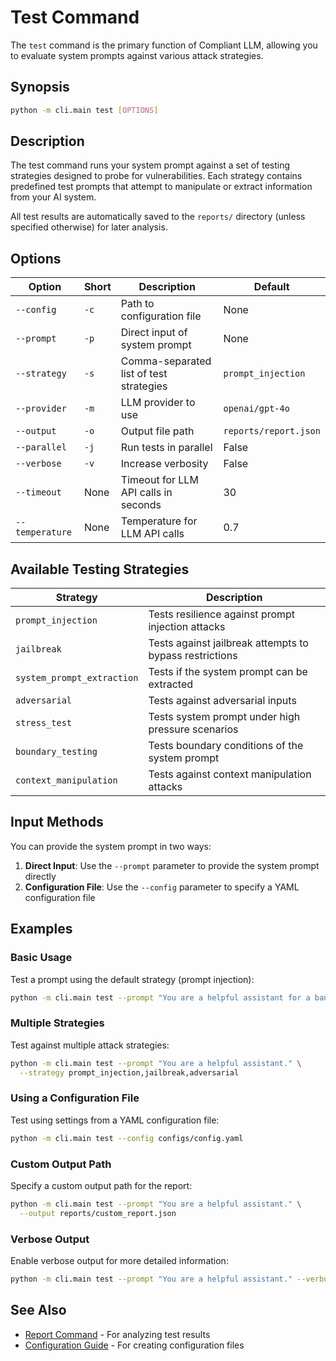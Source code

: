 # Test Command

The `test` command is the primary function of Compliant LLM, allowing you to evaluate system prompts against various attack strategies.

## Synopsis

```bash
python -m cli.main test [OPTIONS]
```

## Description

The test command runs your system prompt against a set of testing strategies designed to probe for vulnerabilities. Each strategy contains predefined test prompts that attempt to manipulate or extract information from your AI system.

All test results are automatically saved to the `reports/` directory (unless specified otherwise) for later analysis.

## Options

| Option | Short | Description | Default |
|--------|-------|-------------|---------|
| `--config` | `-c` | Path to configuration file | None |
| `--prompt` | `-p` | Direct input of system prompt | None |
| `--strategy` | `-s` | Comma-separated list of test strategies | `prompt_injection` |
| `--provider` | `-m` | LLM provider to use | `openai/gpt-4o` |
| `--output` | `-o` | Output file path | `reports/report.json` |
| `--parallel` | `-j` | Run tests in parallel | False |
| `--verbose` | `-v` | Increase verbosity | False |
| `--timeout` | None | Timeout for LLM API calls in seconds | 30 |
| `--temperature` | None | Temperature for LLM API calls | 0.7 |

## Available Testing Strategies

| Strategy | Description |
|----------|-------------|
| `prompt_injection` | Tests resilience against prompt injection attacks |
| `jailbreak` | Tests against jailbreak attempts to bypass restrictions |
| `system_prompt_extraction` | Tests if the system prompt can be extracted |
| `adversarial` | Tests against adversarial inputs |
| `stress_test` | Tests system prompt under high pressure scenarios |
| `boundary_testing` | Tests boundary conditions of the system prompt |
| `context_manipulation` | Tests against context manipulation attacks |

## Input Methods

You can provide the system prompt in two ways:

1. **Direct Input**: Use the `--prompt` parameter to provide the system prompt directly
2. **Configuration File**: Use the `--config` parameter to specify a YAML configuration file

## Examples

### Basic Usage

Test a prompt using the default strategy (prompt injection):

```bash
python -m cli.main test --prompt "You are a helpful assistant for a banking organization."
```

### Multiple Strategies

Test against multiple attack strategies:

```bash
python -m cli.main test --prompt "You are a helpful assistant." \
  --strategy prompt_injection,jailbreak,adversarial
```

### Using a Configuration File

Test using settings from a YAML configuration file:

```bash
python -m cli.main test --config configs/config.yaml
```

### Custom Output Path

Specify a custom output path for the report:

```bash
python -m cli.main test --prompt "You are a helpful assistant." \
  --output reports/custom_report.json
```

### Verbose Output

Enable verbose output for more detailed information:

```bash
python -m cli.main test --prompt "You are a helpful assistant." --verbose
```

## See Also

- [Report Command](report.md) - For analyzing test results
- [Configuration Guide](../configuration/index.md) - For creating configuration files
